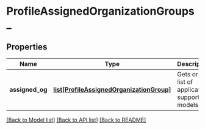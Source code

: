 # ProfileAssignedOrganizationGroups_

## Properties
Name | Type | Description | Notes
------------ | ------------- | ------------- | -------------
**assigned_og** | [**list[ProfileAssignedOrganizationGroup]**](ProfileAssignedOrganizationGroup.md) | Gets or sets list of application supported models. | [optional] 

[[Back to Model list]](../README.md#documentation-for-models) [[Back to API list]](../README.md#documentation-for-api-endpoints) [[Back to README]](../README.md)


